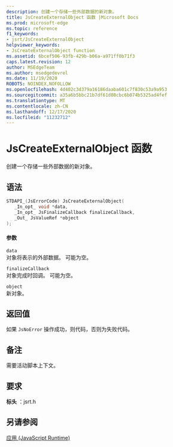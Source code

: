 ```yaml
---
description: 创建一个存储一些外部数据的新对象。
title: JsCreateExternalObject 函数 |Microsoft Docs
ms.prod: microsoft-edge
ms.topic: reference
f1_keywords:
- jsrt/JsCreateExternalObject
helpviewer_keywords:
- JsCreateExternalObject function
ms.assetid: 6bcef506-93fb-429b-b06a-a971ff0b71f3
caps.latest.revision: 12
author: MSEdgeTeam
ms.author: msedgedevrel
ms.date: 11/19/2020
ROBOTS: NOINDEX,NOFOLLOW
ms.openlocfilehash: 4d402c3d379a16186daaba601c7f830c53a9a953
ms.sourcegitcommit: a35a6b5bbc21b7df61d08cbc6b074b5325ad4fef
ms.translationtype: MT
ms.contentlocale: zh-CN
ms.lasthandoff: 12/17/2020
ms.locfileid: "11232712"
---
```

# JsCreateExternalObject 函数

创建一个存储一些外部数据的新对象。
  
## 语法  
  
```cpp  
STDAPI_(JsErrorCode) JsCreateExternalObject(  
   _In_opt_ void *data,  
   _In_opt_ JsFinalizeCallback finalizeCallback,  
   _Out_ JsValueRef *object  
);  
```  
  
#### 参数  
 `data`  
 对象将表示的外部数据。 可能为空。  
  
 `finalizeCallback`  
 对象完成时回调。 可能为空。  
  
 `object`  
 新对象。  
  
## 返回值  
 如果 `JsNoError` 操作成功，则代码，否则为失败代码。  
  
## 备注  
 需要活动脚本上下文。  
  
## 要求  
 **标头** ：jsrt.h  
  
## 另请参阅  
 [应用 (JavaScript Runtime)](../chakra-hosting/reference-javascript-runtime.md)
